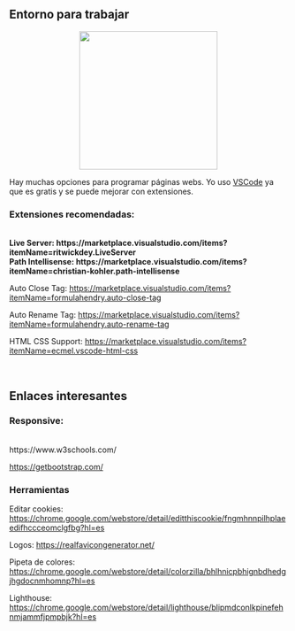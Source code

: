 ## Entorno para trabajar

<div style="text-align:center">
<img src="https://sobrebits.com/wp-content/uploads/2018/10/Visual-Studio-Code-para-PowerShell.png" width=250>
</div>
<p>Hay muchas opciones para programar páginas webs. Yo uso <a href="https://code.visualstudio.com/">VSCode</a> ya que es gratis y se puede mejorar con extensiones.
</p>

### Extensiones recomendadas:
<br>
<b>Live Server: https://marketplace.visualstudio.com/items?itemName=ritwickdey.LiveServer</b>
<br>
<b>Path Intellisense: https://marketplace.visualstudio.com/items?itemName=christian-kohler.path-intellisense</b>

Auto Close Tag: https://marketplace.visualstudio.com/items?itemName=formulahendry.auto-close-tag

Auto Rename Tag: https://marketplace.visualstudio.com/items?itemName=formulahendry.auto-rename-tag

HTML CSS Support: https://marketplace.visualstudio.com/items?itemName=ecmel.vscode-html-css

<br>

## Enlaces interesantes
### Responsive:
<br>
https://www.w3schools.com/

https://getbootstrap.com/
<br>

### Herramientas
Editar cookies: https://chrome.google.com/webstore/detail/editthiscookie/fngmhnnpilhplaeedifhccceomclgfbg?hl=es

Logos: https://realfavicongenerator.net/

Pipeta de colores: https://chrome.google.com/webstore/detail/colorzilla/bhlhnicpbhignbdhedgjhgdocnmhomnp?hl=es

Lighthouse: https://chrome.google.com/webstore/detail/lighthouse/blipmdconlkpinefehnmjammfjpmpbjk?hl=es
